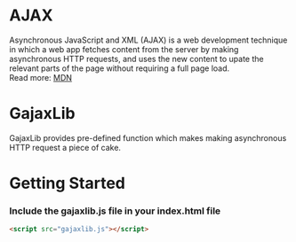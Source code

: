 # AJAX
Asynchronous JavaScript and XML (AJAX) is a web development technique in which a web app fetches content from the server by making asynchronous HTTP requests, and uses the new content to upate the relevant parts of the page without requiring a full page load.  
Read more: [MDN](https://developer.mozilla.org/en-US/docs/Glossary/AJAX)
# GajaxLib
GajaxLib provides pre-defined function which makes making asynchronous HTTP request a piece of cake.

# Getting Started
### Include the gajaxlib.js file in your index.html file  
```html
<script src="gajaxlib.js"></script>
```

